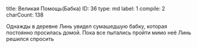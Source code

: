 title:          Великая Помощь(Бабка)
ID:             36
type:           md
label:          1
compile:        2
charCount:      138


Однажды в деревне Линь увидел сумашедшую бабку, которая постоянно просилась домой. Пока все пытались пройти мимо неё Линь решился спросить